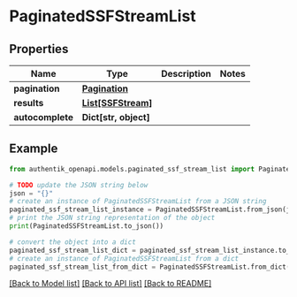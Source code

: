 # PaginatedSSFStreamList


## Properties

Name | Type | Description | Notes
------------ | ------------- | ------------- | -------------
**pagination** | [**Pagination**](Pagination.md) |  | 
**results** | [**List[SSFStream]**](SSFStream.md) |  | 
**autocomplete** | **Dict[str, object]** |  | 

## Example

```python
from authentik_openapi.models.paginated_ssf_stream_list import PaginatedSSFStreamList

# TODO update the JSON string below
json = "{}"
# create an instance of PaginatedSSFStreamList from a JSON string
paginated_ssf_stream_list_instance = PaginatedSSFStreamList.from_json(json)
# print the JSON string representation of the object
print(PaginatedSSFStreamList.to_json())

# convert the object into a dict
paginated_ssf_stream_list_dict = paginated_ssf_stream_list_instance.to_dict()
# create an instance of PaginatedSSFStreamList from a dict
paginated_ssf_stream_list_from_dict = PaginatedSSFStreamList.from_dict(paginated_ssf_stream_list_dict)
```
[[Back to Model list]](../README.md#documentation-for-models) [[Back to API list]](../README.md#documentation-for-api-endpoints) [[Back to README]](../README.md)


